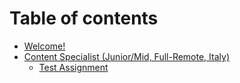# Table of contents

* [Welcome!](README.md)
* [Content Specialist (Junior/Mid, Full-Remote, Italy)](content-specialist-junior-mid-full-remote-italy/README.md)
  * [Test Assignment](content-specialist-junior-mid-full-remote-italy/test-assignment.md)
